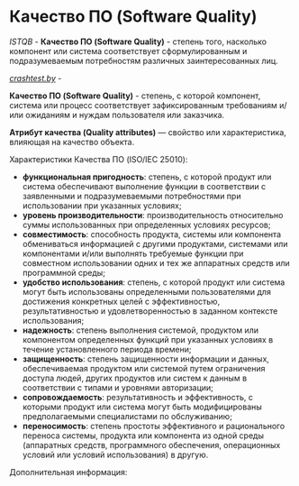 # Качество ПО (Software Quality)

*ISTQB* - **Качество ПО (Software Quality)** - cтепень того, насколько компонент или система соответствует сформулированным и подразумеваемым потребностям различных заинтересованных лиц.

[*crashtest.by*](https://crashtest.by/quality-assurance-vs-quality-control-vs-testing/) - 

**Качество ПО (Software Quality)** - степень, с которой компонент, система или процесс соответствует зафиксированным требованиям и/или ожиданиям и нуждам пользователя или заказчика.

**Атрибут качества (Quality attributes)** — cвойство или характеристика, влияющая на качество объекта.

Характеристики Качества ПО (ISO/IEC 25010):
- **функциональная пригодность**: степень, с которой продукт или система обеспечивают выполнение функции в соответствии с заявленными и подразумеваемыми потребностями при использовании при указанных условиях;
- **уровень производительности**: производительность относительно суммы использованных при определенных условиях ресурсов;
- **совместимость**: способность продукта, системы или компонента обмениваться информацией с другими продуктами, системами или компонентами и/или выполнять требуемые функции при совместном использовании одних и тех же аппаратных средств или программной среды;
- **удобство использования**: степень, с которой продукт или система могут быть использованы определенными пользователями для достижения конкретных целей с эффективностью, результативностью и удовлетворенностью в заданном контексте использования;
- **надежность**: степень выполнения системой, продуктом или компонентом определенных функций при указанных условиях в течение установленного периода времени;
- **защищенность**: степень защищенности информации и данных, обеспечиваемая продуктом или системой путем ограничения доступа людей, других продуктов или систем к данным в соответствии с типами и уровнями авторизации;
- **сопровождаемость**: результативность и эффективность, с которыми продукт или система могут быть модифицированы предполагаемыми специалистами по обслуживанию;
- **переносимость**: степень простоты эффективного и рационального переноса системы, продукта или компонента из одной среды (аппаратных средств, программного обеспечения, операционных условий или условий использования) в другую.

Дополнительная информация: